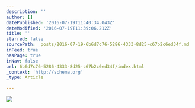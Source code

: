 ```yaml
---
description: ''
author: []
datePublished: '2016-07-19T11:40:34.043Z'
dateModified: '2016-07-19T11:39:06.212Z'
title: ''
starred: false
sourcePath: _posts/2016-07-19-6b6d7c76-5286-4333-8d25-c67b2c6ed34f.md
inFeed: true
hasPage: true
inNav: false
url: 6b6d7c76-5286-4333-8d25-c67b2c6ed34f/index.html
_context: 'http://schema.org'
_type: Article

---
```

![](https://the-grid-user-content.s3-us-west-2.amazonaws.com/f9f2110a-665f-43c9-8076-800c9c079b8e.jpg)